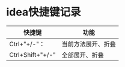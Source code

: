 # idea快捷键记录
| 快捷键           | 功能               |
| ---------------- | ------------------ |
| Ctrl+"+/-"：     | 当前方法展开、折叠 |
| Ctrl+Shift+"+/-" | 全部展开、折叠     |

